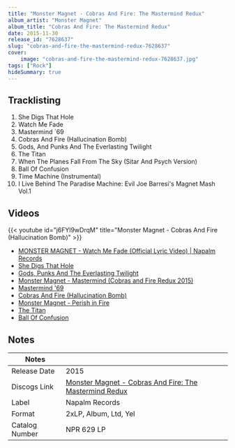 ```yaml
---
title: "Monster Magnet - Cobras And Fire: The Mastermind Redux"
album_artist: "Monster Magnet"
album_title: "Cobras And Fire: The Mastermind Redux"
date: 2015-11-30
release_id: "7628637"
slug: "cobras-and-fire-the-mastermind-redux-7628637"
cover:
    image: "cobras-and-fire-the-mastermind-redux-7628637.jpg"
tags: ["Rock"]
hideSummary: true
---
```


## Tracklisting
1. She Digs That Hole
2. Watch Me Fade
3. Mastermind ´69
4. Cobras And Fire (Hallucination Bomb)
5. Gods, And Punks And The Everlasting Twilight
6. The Titan
7. When The Planes Fall From The Sky (Sitar And Psych Version)
8. Ball Of Confusion
9. Time Machine (Instrumental)
10. I Live Behind The Paradise Machine: Evil Joe Barresi's Magnet Mash Vol.1

## Videos
{{< youtube id="j6FYl9wDrqM" title="Monster Magnet - Cobras And Fire (Hallucination Bomb)" >}}
- [MONSTER MAGNET - Watch Me Fade (Official Lyric Video) | Napalm Records](https://www.youtube.com/watch?v=TNIc7H-tkP4)
- [She Digs That Hole](https://www.youtube.com/watch?v=EdRat1Fm8Iw)
- [Gods, Punks And The Everlasting Twilight](https://www.youtube.com/watch?v=xpz5yIazAlI)
- [Monster Magnet - Mastermind (Cobras and Fire Redux 2015)](https://www.youtube.com/watch?v=g3mI88C2Cnc)
- [Mastermind '69](https://www.youtube.com/watch?v=f3Sp4tafOpg)
- [Cobras And Fire (Hallucination Bomb)](https://www.youtube.com/watch?v=U-_kyy9Sb_s)
- [Monster Magnet  -  Perish in Fire](https://www.youtube.com/watch?v=ZZOurnFyvD8)
- [The Titan](https://www.youtube.com/watch?v=g8XUUkXJqH4)
- [Ball Of Confusion](https://www.youtube.com/watch?v=_ns1NlBWmGE)

## Notes

| Notes          |             |
| ---------------| ----------- |
| Release Date   | 2015 |
| Discogs Link   | [Monster Magnet - Cobras And Fire: The Mastermind Redux](https://www.discogs.com/release/7628637) |
| Label          | Napalm Records |
| Format         | 2xLP, Album, Ltd, Yel |
| Catalog Number | NPR 629 LP |

